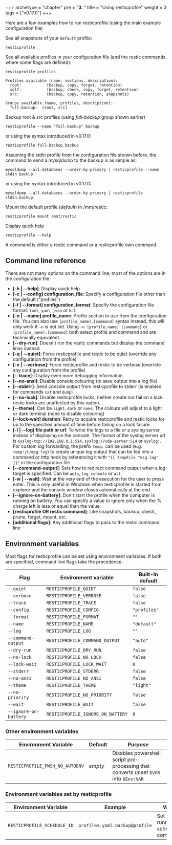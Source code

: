 +++
archetype = "chapter"
pre = "<b>3. </b>"
title = "Using resticprofile"
weight = 3
tags = ["v0.17.0"]
+++


Here are a few examples how to run resticprofile (using the main example configuration file)

See all snapshots of your `default` profile:

```shell
resticprofile
```

See all available profiles in your configuration file (and the restic commands where some flags are defined):

```shell
resticprofile profiles

Profiles available (name, sections, description):
  root:           (backup, copy, forget, retention)
  self:           (backup, check, copy, forget, retention)
  src:            (backup, copy, retention, snapshots)

Groups available (name, profiles, description):
  full-backup:  [root, src]

```

Backup root & src profiles (using _full-backup_ group shown earlier)

```shell
resticprofile --name "full-backup" backup
```
or using the syntax introduced in v0.17.0:

```shell
resticprofile full-backup.backup
```

Assuming the _stdin_ profile from the configuration file shown before, the command to send a mysqldump to the backup is as simple as:

```shell
mysqldump --all-databases --order-by-primary | resticprofile --name stdin backup
```
or using the syntax introduced in v0.17.0:

```shell
mysqldump --all-databases --order-by-primary | resticprofile stdin.backup
```

Mount the default profile (_default_) in /mnt/restic:

```shell
resticprofile mount /mnt/restic
```

Display quick help

```shell
resticprofile --help
```

A command is either a restic command or a resticprofile own command.


## Command line reference

There are not many options on the command line, most of the options are in the configuration file.

* **[-h | --help]**: Display quick help
* **[-c | --config] configuration_file**: Specify a configuration file other than the default ("profiles")
* **[-f | --format] configuration_format**: Specify the configuration file format: `toml`, `yaml`, `json` or `hcl`
* **[-n | --name] profile_name**: Profile section to use from the configuration file.
  You can also use `[profile_name].[command]` syntax instead, this will only work if `-n` is not set.
  Using `-n [profile_name] [command]` or `[profile_name].[command]` both select profile and command and are technically equivalent.
* **[--dry-run]**: Doesn't run the restic commands but display the command lines instead
* **[-q | --quiet]**: Force resticprofile and restic to be quiet (override any configuration from the profile)
* **[-v | --verbose]**: Force resticprofile and restic to be verbose (override any configuration from the profile)
* **[--trace]**: Display even more debugging information
* **[--no-ansi]**: Disable console colouring (to save output into a log file)
* **[--stderr]**: Send console output from resticprofile to stderr (is enabled for commands `cat` and `dump`)
* **[--no-lock]**: Disable resticprofile locks, neither create nor fail on a lock. restic locks are unaffected by this option.
* **[--theme]**: Can be `light`, `dark` or `none`. The colours will adjust to a 
light or dark terminal (none to disable colouring)
* **[--lock-wait] duration**: Retry to acquire resticprofile and restic locks for up to the specified amount of time before failing on a lock failure. 
* **[-l | --log] file path or url**: To write the logs to a file or a syslog server instead of displaying on the console. 
The format of the syslog server url is `syslog-tcp://192.168.0.1:514`, `syslog://udp-server:514` or `syslog:`.
For custom log forwarding, the prefix `temp:` can be used (e.g. `temp:/t/msg.log`) to create unique log output that can be fed 
into a command or http hook by referencing it with `"{{ tempFile "msg.log" }}"` in the configuration file.
* **[--command-output]**: Sets how to redirect command output when a log target is specified. Can be `auto`, `log`, `console` or `all`.
* **[-w | --wait]**: Wait at the very end of the execution for the user to press enter. 
This is only useful in Windows when resticprofile is started from explorer and the console window closes automatically at the end.
* **[--ignore-on-battery]**: Don't start the profile when the computer is running on battery. You can specify a value to ignore only when the % charge left is less or equal than the value.
* **[resticprofile OR restic command]**: Like snapshots, backup, check, prune, forget, mount, etc.
* **[additional flags]**: Any additional flags to pass to the restic command line

## Environment variables

Most flags for resticprofile can be set using environment variables. If both are specified, command line flags take the precedence.

| Flag                  | Environment variable              | Built-In default |
|-----------------------|-----------------------------------|------------------|
| `--quiet`             | `RESTICPROFILE_QUIET`             | `false`          |
| `--verbose`           | `RESTICPROFILE_VERBOSE`           | `false`          |
| `--trace`             | `RESTICPROFILE_TRACE`             | `false`          |
| `--config`            | `RESTICPROFILE_CONFIG`            | `"profiles"`     |
| `--format`            | `RESTICPROFILE_FORMAT`            | `""`             |
| `--name`              | `RESTICPROFILE_NAME`              | `"default"`      |
| `--log`               | `RESTICPROFILE_LOG`               | `""`             |
| `--command-output`    | `RESTICPROFILE_COMMAND_OUTPUT`    | `"auto"`         |
| `--dry-run`           | `RESTICPROFILE_DRY_RUN`           | `false`          |
| `--no-lock`           | `RESTICPROFILE_NO_LOCK`           | `false`          |
| `--lock-wait`         | `RESTICPROFILE_LOCK_WAIT`         | `0`              |
| `--stderr`            | `RESTICPROFILE_STDERR`            | `false`          |
| `--no-ansi`           | `RESTICPROFILE_NO_ANSI`           | `false`          |
| `--theme`             | `RESTICPROFILE_THEME`             | `"light"`        |
| `--no-priority`       | `RESTICPROFILE_NO_PRIORITY`       | `false`          |
| `--wait`              | `RESTICPROFILE_WAIT`              | `false`          |
| `--ignore-on-battery` | `RESTICPROFILE_IGNORE_ON_BATTERY` | `0`              |

### Other environment variables

| Environment Variable            | Default | Purpose                                                                              |
|---------------------------------|---------|--------------------------------------------------------------------------------------|
| `RESTICPROFILE_PWSH_NO_AUTOENV` | _empty_ | Disables powershell script pre-processing that converts unset `$VAR` into `$Env:VAR` |

### Environment variables set by resticprofile

| Environment Variable        | Example                        | When                                |
|-----------------------------|--------------------------------|-------------------------------------|
| `RESTICPROFILE_SCHEDULE_ID` | `profiles.yaml:backup@profile` | Set when running scheduled commands |
